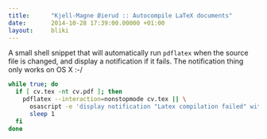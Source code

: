 ```yaml
---
title:      "Kjell-Magne Øierud :: Autocompile LaTeX documents"
date:       2014-10-28 17:39:00.00000 +01:00
layout:     bliki
---
```


A small shell snippet that will automatically run `pdflatex` when the source file is changed, and display a notification if it fails. The notification thing only works on OS X :-/

```sh
while true; do
  if [ cv.tex -nt cv.pdf ]; then
    pdflatex --interaction=nonstopmode cv.tex || \
      osascript -e 'display notification "Latex compilation failed" with title "ERROR"'
      sleep 1
  fi
done
```
